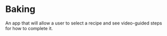 # Baking
An app that will allow a user to select a recipe and see video-guided steps for how to complete it.
